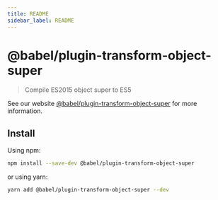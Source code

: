 ```yaml
---
title: README
sidebar_label: README
---
```

# @babel/plugin-transform-object-super

> Compile ES2015 object super to ES5

See our website [@babel/plugin-transform-object-super](https://babeljs.io/docs/babel-plugin-transform-object-super) for more information.

## Install

Using npm:

```sh
npm install --save-dev @babel/plugin-transform-object-super
```

or using yarn:

```sh
yarn add @babel/plugin-transform-object-super --dev
```

